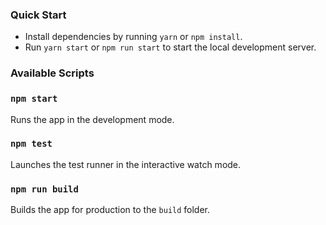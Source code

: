### Quick Start

* Install dependencies by running `yarn` or `npm install`.
* Run `yarn start` or `npm run start` to start the local development server.

### Available Scripts

### `npm start`

Runs the app in the development mode.

### `npm test`

Launches the test runner in the interactive watch mode.

### `npm run build`

Builds the app for production to the `build` folder.


